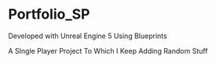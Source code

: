 # Portfolio_SP

Developed with Unreal Engine 5 Using Blueprints

 A SIngle Player Project To Which I Keep Adding Random Stuff